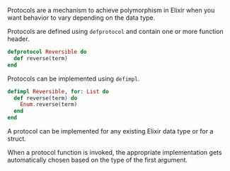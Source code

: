 Protocols are a mechanism to achieve polymorphism in Elixir when you want behavior to vary depending on the data type.

Protocols are defined using `defprotocol` and contain one or more function header.

```elixir
defprotocol Reversible do
  def reverse(term)
end
```

Protocols can be implemented using `defimpl`.

```elixir
defimpl Reversible, for: List do
  def reverse(term) do
    Enum.reverse(term)
  end
end
```

A protocol can be implemented for any existing Elixir data type or for a struct.

When a protocol function is invoked, the appropriate implementation gets automatically chosen based on the type of the first argument.
